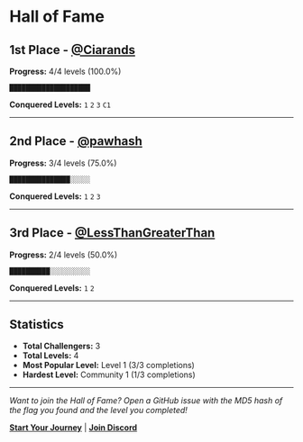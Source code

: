 # Hall of Fame

## 1st Place - [@Ciarands](https://github.com/Ciarands)

**Progress:** 4/4 levels (100.0%)

`████████████████████`

**Conquered Levels:** `1` `2` `3` `C1`

---

## 2nd Place - [@pawhash](https://github.com/pawhash)

**Progress:** 3/4 levels (75.0%)

`███████████████░░░░░`

**Conquered Levels:** `1` `2` `3`

---

## 3rd Place - [@LessThanGreaterThan](https://github.com/LessThanGreaterThan)

**Progress:** 2/4 levels (50.0%)

`██████████░░░░░░░░░░`

**Conquered Levels:** `1` `2`

---

## Statistics

- **Total Challengers:** 3
- **Total Levels:** 4
- **Most Popular Level:** Level 1 (3/3 completions)
- **Hardest Level:** Community 1 (1/3 completions)

---

*Want to join the Hall of Fame? Open a GitHub issue with the MD5 hash of the flag you found and the level you completed!*

[**Start Your Journey**](../README.md) | [**Join Discord**](https://discord.gg/USJQjwD7AY)
